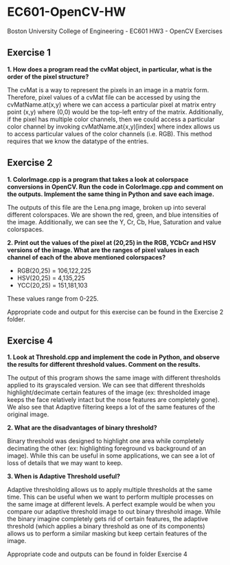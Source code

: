 # EC601-OpenCV-HW
Boston University College of Engineering - EC601 HW3 - OpenCV Exercises

## Exercise 1

**1. How does a program read the cvMat object, in particular, what is the order of the pixel structure?**

The cvMat is a way to represent the pixels in an image in a matrix form. Therefore, pixel values of a cvMat file can be accessed by using the cvMatName.at<datatype>(x,y) where we can access a particular pixel at matrix entry point (x,y) where (0,0) would be the top-left entry of the matrix. Additionally, if the pixel has multiple color channels, then we could access a particular color channel by invoking cvMatName.at<datatype>{x,y)[index] where index allows us to access particular values of the color channels (i.e. RGB). This method requires that we know the datatype of the entries.
  
## Exercise 2
  
  **1. ColorImage.cpp is a program that takes a look at colorspace conversions in OpenCV. Run the code in ColorImage.cpp and comment on the outputs. Implement the same thing in Python and save each image.**

The outputs of this file are the Lena.png image, broken up into several different colorspaces. We are shown the red, green, and blue intensities of the image. Additionally, we can see the Y, Cr, Cb, Hue, Saturation and value colorspaces.

**2. Print out the values of the pixel at (20,25) in the RGB, YCbCr and HSV versions of the image. What are the ranges of pixel values in each channel of each of the above mentioned colorspaces?**

- RGB(20,25) = 106,122,225
- HSV(20,25) = 4,135,225
- YCC(20,25) = 151,181,103

These values range from 0-225. 


Appropriate code and output for this exercise can be found in the Exercise 2 folder.

## Exercise 4

**1. Look at Threshold.cpp and implement the code in Python, and observe the results for different threshold values. Comment on the results.**

The output of this program shows the same image with different thresholds applied to its grayscaled version. We can see that different thresholds highlight/decimate certain features of the image (ex: thresholded image keeps the face relatively intact but the nose features are completely gone). We also see that Adaptive filtering keeps a lot of the same features of the original image.

**2. What are the disadvantages of binary threshold?**

Binary threshold was designed to highlight one area while completely decimating the other (ex: highlighting foreground vs background of an image). While this can be useful in some applications, we can see a lot of loss of details that we may want to keep.

**3. When is Adaptive Threshold useful?**

Adaptive thresholding allows us to apply multiple thresholds at the same time. This can be useful when we want to perform multiple processes on the same image at different levels. A perfect example would be when you compare our adaptive threshold image to out binary threshold image. While the binary imagine completely gets rid of certain features, the adaptive threshold (which applies a binary threshold as one of its components) allows us to perform a similar masking but keep certain features of the image.

Appropriate code and outputs can be found in folder Exercise 4
